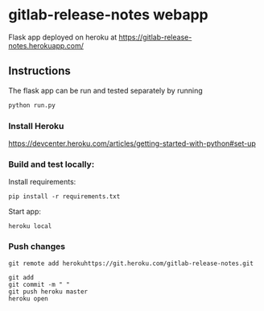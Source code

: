 # gitlab-release-notes webapp

Flask app deployed on heroku at https://gitlab-release-notes.herokuapp.com/


## Instructions

The flask app can be run and tested separately by running 
```bash
python run.py
```

### Install Heroku

https://devcenter.heroku.com/articles/getting-started-with-python#set-up


### Build and test locally:

Install requirements:
```
pip install -r requirements.txt
```

Start app:
```
heroku local
```

### Push changes

```
git remote add herokuhttps://git.heroku.com/gitlab-release-notes.git
```

``` 
git add 
git commit -m " "
git push heroku master
heroku open
```